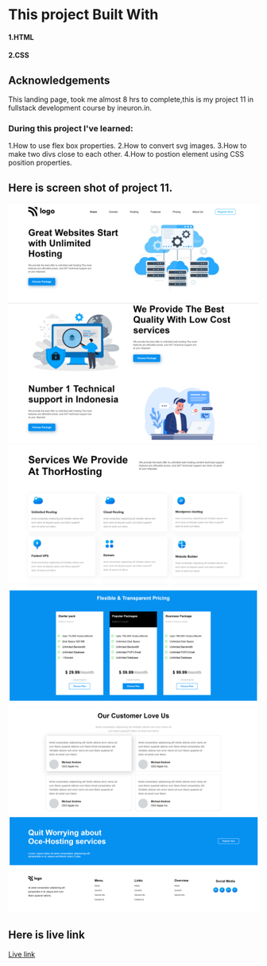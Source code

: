 # This project Built With
#### 1.HTML
#### 2.CSS

## Acknowledgements
This landing page, took me almost 8 hrs to complete,this is my project 11 in fullstack development course by ineuron.in.

### During this project I've learned:

1.How to use flex box properties.
2.How to convert svg images.
3.How to make two divs close to each other.
4.How to postion element using CSS position properties.

## Here is screen shot of project 11.

![project 11](./screenshot1.png)
![project 11](./screenshot2.png)
![project 11](./screenshot3.png)
![project 11](./screenshot4.png)
![project 11](./screenshot5.png)
![project 11](./screenshot6.png)


## Here is live link
[Live link]()


